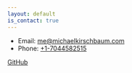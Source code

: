 ```yaml
---
layout: default
is_contact: true
---
```


* Email: [me@michaelkirschbaum.com](mailto:me@michaelkirschbaum.com)
* Phone: [+1-7044582515](tel:+1-7044582515)
<!--
---

## Mailing Address

> 221B, Baker Street
>
> London
>
> United Kingdom

---

## Social

1. [Instagram](https://instagram.com/michaelkirschbaum)
2. [Twitter](https://twitter.com/mbkirschbaum) -->
[GitHub](https://github.com/michaelkirschbaum)
